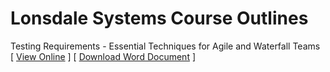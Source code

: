 # Lonsdale Systems Course Outlines

Testing Requirements - Essential Techniques for Agile and Waterfall Teams [ [View Online](https://github.com/phil31753/lonsdalesystems/wiki/Testing-Requirements) ] [ [Download Word Document](https://github.com/phil31753/lonsdalesystems/raw/main/Testing%20Requirements.docx) ]
